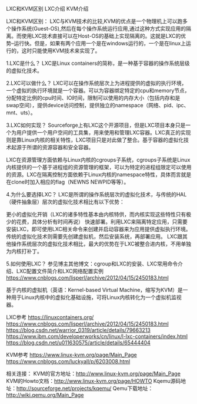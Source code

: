 LXC和KVM区别
LXC介绍
KVM介绍





LXC和KVM区别：
LXC与KVM技术的比较,KVM的优点是一个物理机上可以跑多个操作系统(Guest-OS),然后在每个操作系统运行应用,通过这种方式实现应用的隔离。而使用LXC技术直接可以在Host-OS的基础上实现隔离的。这就是LXC的优势–运行快。但是，如果有两个应用一个是在windows运行的，一个是在linux上运行的，这时只能使用KVM技术来实现了。




1.LXC是什么？
LXC是Linux containers的简称，是一种基于容器的操作系统层级的虚拟化技术。

2.LXC可以做什么？
LXC可以在操作系统层次上为进程提供的虚拟的执行环境，一个虚拟的执行环境就是一个容器。可以为容器绑定特定的cpu和memory节点，分配特定比例的cpu时间、IO时间，限制可以使用的内存大小（包括内存和是swap空间），提供device访问控制，提供独立的namespace（网络、pid、ipc、mnt、uts）。

3.LXC如何实现？
Sourceforge上有LXC这个开源项目，但是LXC项目本身只是一个为用户提供一个用户空间的工具集，用来使用和管理LXC容器。LXC真正的实现则是靠Linux内核的相关特性，LXC项目只是对此做了整合。基于容器的虚拟化技术起源于所谓的资源容器和安全容器。

LXC在资源管理方面依赖与Linux内核的cgroups子系统，cgroups子系统是Linux内核提供的一个基于进程组的资源管理的框架，可以为特定的进程组限定可以使用的资源。LXC在隔离控制方面依赖于Linux内核的namespace特性，具体而言就是在clone时加入相应的flag（NEWNS NEWPID等等）。

4.为什么要选择LXC？
LXC是所谓的操作系统层次的虚拟化技术，与传统的HAL（硬件抽象层）层次的虚拟化技术相比有以下优势：

更小的虚拟化开销（LXC的诸多特性基本由内核特供，而内核实现这些特性只有极少的花费，具体分析有时间再说）
快速部署。利用LXC来隔离特定应用，只需要安装LXC，即可使用LXC相关命令来创建并启动容器来为应用提供虚拟执行环境。传统的虚拟化技术则需要先创建虚拟机，然后安装系统，再部署应用。
LXC跟其他操作系统层次的虚拟化技术相比，最大的优势在于LXC被整合进内核，不用单独为内核打补丁。

5.如何使用LXC？
参见博主其他博文：cgroup和LXC的安装、LXC常用命令介绍、LXC配置文件简介和LXC网络配置实例
https://www.cnblogs.com/lisperl/archive/2012/04/15/2450183.html




基于内核的虚拟机（英语：Kernel-based Virtual Machine，缩写为KVM）是一种用于Linux内核中的虚拟化基础设施，可将Linux内核转化为一个虚拟机监视器。






LXC参考
https://linuxcontainers.org/
https://www.cnblogs.com/lisperl/archive/2012/04/15/2450183.html
https://blog.csdn.net/warrior_0319/article/details/79663213
https://www.ibm.com/developerworks/cn/linux/l-lxc-containers/index.html
https://blog.csdn.net/u011630575/article/details/65444404



KVM参考
https://www.linux-kvm.org/page/Main_Page
https://www.cnblogs.com/luckyall/p/6203008.html



相关连接：
KVM的官方地址：http://www.linux-kvm.org/page/Main_Page
KVM的Howto文档：http://www.linux-kvm.org/page/HOWTO
Kqemu源码地址：http://sourceforge.net/projects/kqemu/
Qemu下载地址：http://wiki.qemu.org/Main_Page
